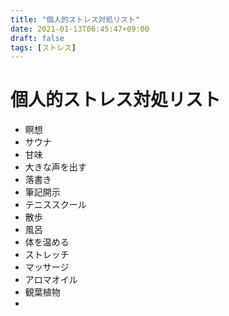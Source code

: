 ```yaml
---
title: "個人的ストレス対処リスト"
date: 2021-01-13T06:45:47+09:00
draft: false
tags: [ストレス]
---
```

# 個人的ストレス対処リスト
- 瞑想
- サウナ
- 甘味
- 大きな声を出す
- 落書き
- 筆記開示
- テニススクール
- 散歩
- 風呂
- 体を温める
- ストレッチ
- マッサージ
- アロマオイル
- 観葉植物
-

